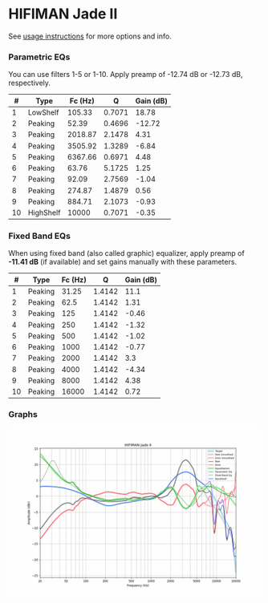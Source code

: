 # HIFIMAN Jade II
See [usage instructions](https://github.com/jaakkopasanen/AutoEq#usage) for more options and info.

### Parametric EQs
You can use filters 1-5 or 1-10. Apply preamp of -12.74 dB or -12.73 dB, respectively.

|   # | Type      |   Fc (Hz) |      Q |   Gain (dB) |
|-----|-----------|-----------|--------|-------------|
|   1 | LowShelf  |    105.33 | 0.7071 |       18.78 |
|   2 | Peaking   |     52.39 | 0.4696 |      -12.72 |
|   3 | Peaking   |   2018.87 | 2.1478 |        4.31 |
|   4 | Peaking   |   3505.92 | 1.3289 |       -6.84 |
|   5 | Peaking   |   6367.66 | 0.6971 |        4.48 |
|   6 | Peaking   |     63.76 | 5.1725 |        1.25 |
|   7 | Peaking   |     92.09 | 2.7569 |       -1.04 |
|   8 | Peaking   |    274.87 | 1.4879 |        0.56 |
|   9 | Peaking   |    884.71 | 2.1073 |       -0.93 |
|  10 | HighShelf |  10000    | 0.7071 |       -0.35 |

### Fixed Band EQs
When using fixed band (also called graphic) equalizer, apply preamp of **-11.41 dB** (if available) and set gains manually with these parameters.

|   # | Type    |   Fc (Hz) |      Q |   Gain (dB) |
|-----|---------|-----------|--------|-------------|
|   1 | Peaking |     31.25 | 1.4142 |       11.1  |
|   2 | Peaking |     62.5  | 1.4142 |        1.31 |
|   3 | Peaking |    125    | 1.4142 |       -0.46 |
|   4 | Peaking |    250    | 1.4142 |       -1.32 |
|   5 | Peaking |    500    | 1.4142 |       -1.02 |
|   6 | Peaking |   1000    | 1.4142 |       -0.77 |
|   7 | Peaking |   2000    | 1.4142 |        3.3  |
|   8 | Peaking |   4000    | 1.4142 |       -4.34 |
|   9 | Peaking |   8000    | 1.4142 |        4.38 |
|  10 | Peaking |  16000    | 1.4142 |        0.72 |

### Graphs
![](./HIFIMAN%20Jade%20II.png)
